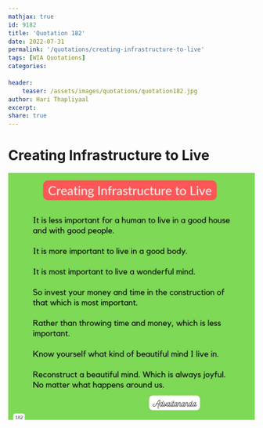 ```yaml
---
mathjax: true
id: 9182
title: 'Quotation 182'
date: 2022-07-31
permalink: '/quotations/creating-infrastructure-to-live'
tags: [WIA Quotations] 
categories: 

header:
    teaser: /assets/images/quotations/quotation182.jpg
author: Hari Thapliyaal 
excerpt:
share: true 
---
```


# Creating Infrastructure to Live

![Creating Infrastructure to Live](/assets/images/quotations/quotation182.jpg)
